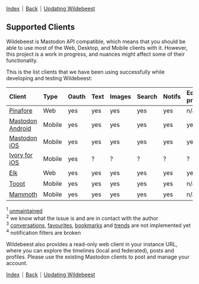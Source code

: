 [Index](../README.md) ┊ [Back](access-policy.md) ┊ [Updating Wildebeest](updating.md)

## Supported Clients

Wildebeest is Mastodon API compatible, which means that you should be able to use most of the Web, Desktop, and Mobile clients with it. However, this project is a work in progress, and nuances might affect some of their functionality.

This is the list clients that we have been using successfully while developing and testing Wildebeest:

| Client                | Type    | Oauth | Text | Images | Search | Notifs | Edit<br>profile | Source       | Works?
| :-------------------- | :------ | :---- | :--- | :----- | :----- | :----- | :-----------    | :----------- | :---
| [Pinafore][1]         | Web     | yes   | yes  | yes    | yes    | yes    | n/a             | [github][2]  | ✅ <sup>1</sup>
| [Mastodon Android][4] | Mobile  | yes   | yes  | yes    | yes    | yes    | yes             | [github][5]  | ✅
| [Mastodon iOS][3]     | Mobile  | yes   | yes  | yes    | yes    | yes    | yes             | [github][6]  | ✅
| [Ivory for iOS][7]    | Mobile  | yes   | ?    | ?      | ?      | ?      | ?               | n/a          | ❌ <sup>2</sup>
| [Elk][8]              | Web     | yes   | yes  | yes    | yes    | yes    | yes             | [github][9]  | ✅ <sup>3</sup>
| [Tooot][10]           | Mobile  | yes   | yes  | yes    | yes    | yes    | n/a             | [github][11] | ✅ <sup>3</sup>
| [Mammoth][12]         | Mobile  | yes   | yes  | yes    | yes    | yes    | n/a             | n/a          | ✅ <sup>3</sup> <sup>4</sup>

<sup>1</sup> [unmaintained](pinafore-unmaintained)<br/>
<sup>2</sup> we know what the issue is and are in contact with the author<br/>
<sup>3</sup> [conversations][conversations], [favourites][favorites], [bookmarks][bookmarks] and [trends][trends] are not implemented yet<br/>
<sup>4</sup> notification filters are broken

Wildebeest also provides a read-only web client in your instance URL, where you can explore the timelines (local and federated), posts and profiles. Please use the existing Mastodon clients to post and manage your account.

[Index](../README.md) ┊ [Back](access-policy.md) ┊ [Updating Wildebeest](updating.md)

[1]: https://pinafore.social/
[2]: https://github.com/nolanlawson/pinafore
[3]: https://apps.apple.com/us/app/mastodon-for-iphone/id1571998974
[4]: https://play.google.com/store/apps/details?id=org.joinmastodon.android
[5]: https://github.com/mastodon/mastodon-android
[6]: https://github.com/mastodon/mastodon-ios
[7]: https://tapbots.com/ivory/
[8]: https://elk.zone/
[9]: https://github.com/elk-zone/elk
[10]: https://tooot.app/
[11]: https://github.com/tooot-app
[12]: https://testflight.apple.com/join/ejJ70WEq
[favorites]: https://docs.joinmastodon.org/methods/favourites/
[bookmarks]: https://docs.joinmastodon.org/methods/bookmarks/
[trends]: https://docs.joinmastodon.org/methods/trends/
[conversations]: https://docs.joinmastodon.org/methods/conversations/
[pinafore-unmaintained]: https://nolanlawson.com/2023/01/09/retiring-pinafore/
